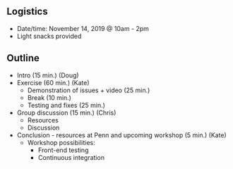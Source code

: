 ## Logistics

* Date/time: November 14, 2019 @ 10am - 2pm
* Light snacks provided

## Outline

* Intro (15 min.) (Doug)
* Exercise (60 min.) (Kate)
  * Demonstration of issues + video (25 min.)
  * Break (10 min.)
  * Testing and fixes (25 min.)
* Group discussion (15 min.) (Chris)
  * Resources
  * Discussion
* Conclusion - resources at Penn and upcoming workshop (5 min.) (Kate)
  * Workshop possibilities:
    * Front-end testing
    * Continuous integration
